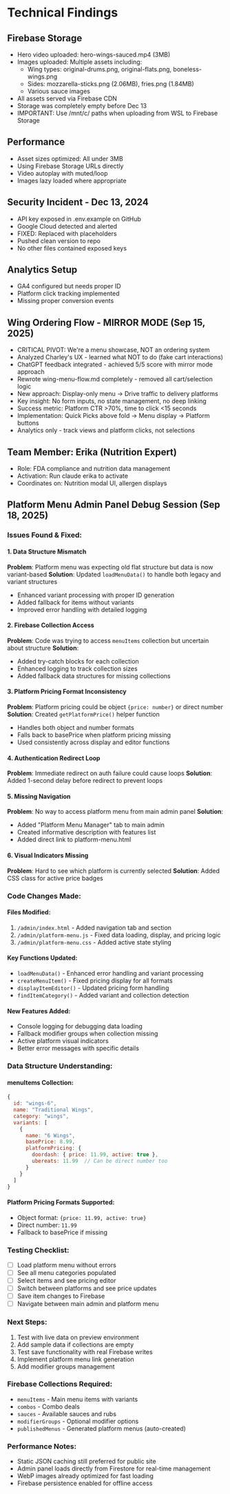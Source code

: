 # Technical Findings

## Firebase Storage
- Hero video uploaded: hero-wings-sauced.mp4 (3MB)
- Images uploaded: Multiple assets including:
  - Wing types: original-drums.png, original-flats.png, boneless-wings.png
  - Sides: mozzarella-sticks.png (2.06MB), fries.png (1.84MB)
  - Various sauce images
- All assets served via Firebase CDN
- Storage was completely empty before Dec 13
- IMPORTANT: Use /mnt/c/ paths when uploading from WSL to Firebase Storage

## Performance
- Asset sizes optimized: All under 3MB
- Using Firebase Storage URLs directly
- Video autoplay with muted/loop
- Images lazy loaded where appropriate

## Security Incident - Dec 13, 2024
- API key exposed in .env.example on GitHub
- Google Cloud detected and alerted
- FIXED: Replaced with placeholders
- Pushed clean version to repo
- No other files contained exposed keys

## Analytics Setup
- GA4 configured but needs proper ID
- Platform click tracking implemented
- Missing proper conversion events

## Wing Ordering Flow - MIRROR MODE (Sep 15, 2025)
- CRITICAL PIVOT: We're a menu showcase, NOT an ordering system
- Analyzed Charley's UX - learned what NOT to do (fake cart interactions)
- ChatGPT feedback integrated - achieved 5/5 score with mirror mode approach
- Rewrote wing-menu-flow.md completely - removed all cart/selection logic
- New approach: Display-only menu → Drive traffic to delivery platforms
- Key insight: No form inputs, no state management, no deep linking
- Success metric: Platform CTR >70%, time to click <15 seconds
- Implementation: Quick Picks above fold → Menu display → Platform buttons
- Analytics only - track views and platform clicks, not selections

## Team Member: Erika (Nutrition Expert)
- Role: FDA compliance and nutrition data management
- Activation: Run claude erika to activate
- Coordinates on: Nutrition modal UI, allergen displays

## Platform Menu Admin Panel Debug Session (Sep 18, 2025)

### Issues Found & Fixed:

#### 1. Data Structure Mismatch
**Problem**: Platform menu was expecting old flat structure but data is now variant-based
**Solution**: Updated `loadMenuData()` to handle both legacy and variant structures
- Enhanced variant processing with proper ID generation
- Added fallback for items without variants
- Improved error handling with detailed logging

#### 2. Firebase Collection Access
**Problem**: Code was trying to access `menuItems` collection but uncertain about structure
**Solution**:
- Added try-catch blocks for each collection
- Enhanced logging to track collection sizes
- Added fallback data structures for missing collections

#### 3. Platform Pricing Format Inconsistency
**Problem**: Platform pricing could be object `{price: number}` or direct number
**Solution**: Created `getPlatformPrice()` helper function
- Handles both object and number formats
- Falls back to basePrice when platform pricing missing
- Used consistently across display and editor functions

#### 4. Authentication Redirect Loop
**Problem**: Immediate redirect on auth failure could cause loops
**Solution**: Added 1-second delay before redirect to prevent loops

#### 5. Missing Navigation
**Problem**: No way to access platform menu from main admin panel
**Solution**:
- Added "Platform Menu Manager" tab to main admin
- Created informative description with features list
- Added direct link to platform-menu.html

#### 6. Visual Indicators Missing
**Problem**: Hard to see which platform is currently selected
**Solution**: Added CSS class for active price badges

### Code Changes Made:

#### Files Modified:
1. `/admin/index.html` - Added navigation tab and section
2. `/admin/platform-menu.js` - Fixed data loading, display, and pricing logic
3. `/admin/platform-menu.css` - Added active state styling

#### Key Functions Updated:
- `loadMenuData()` - Enhanced error handling and variant processing
- `createMenuItem()` - Fixed pricing display for all formats
- `displayItemEditor()` - Updated pricing form handling
- `findItemCategory()` - Added variant and collection detection

#### New Features Added:
- Console logging for debugging data loading
- Fallback modifier groups when collection missing
- Active platform visual indicators
- Better error messages with specific details

### Data Structure Understanding:

#### menuItems Collection:
```javascript
{
  id: "wings-6",
  name: "Traditional Wings",
  category: "wings",
  variants: [
    {
      name: "6 Wings",
      basePrice: 8.99,
      platformPricing: {
        doordash: { price: 11.99, active: true },
        ubereats: 11.99  // Can be direct number too
      }
    }
  ]
}
```

#### Platform Pricing Formats Supported:
- Object format: `{price: 11.99, active: true}`
- Direct number: `11.99`
- Fallback to basePrice if missing

### Testing Checklist:
- [ ] Load platform menu without errors
- [ ] See all menu categories populated
- [ ] Select items and see pricing editor
- [ ] Switch between platforms and see price updates
- [ ] Save item changes to Firebase
- [ ] Navigate between main admin and platform menu

### Next Steps:
1. Test with live data on preview environment
2. Add sample data if collections are empty
3. Test save functionality with real Firebase writes
4. Implement platform menu link generation
5. Add modifier groups management

### Firebase Collections Required:
- `menuItems` - Main menu items with variants
- `combos` - Combo deals
- `sauces` - Available sauces and rubs
- `modifierGroups` - Optional modifier options
- `publishedMenus` - Generated platform menus (auto-created)

### Performance Notes:
- Static JSON caching still preferred for public site
- Admin panel loads directly from Firestore for real-time management
- WebP images already optimized for fast loading
- Firebase persistence enabled for offline access
